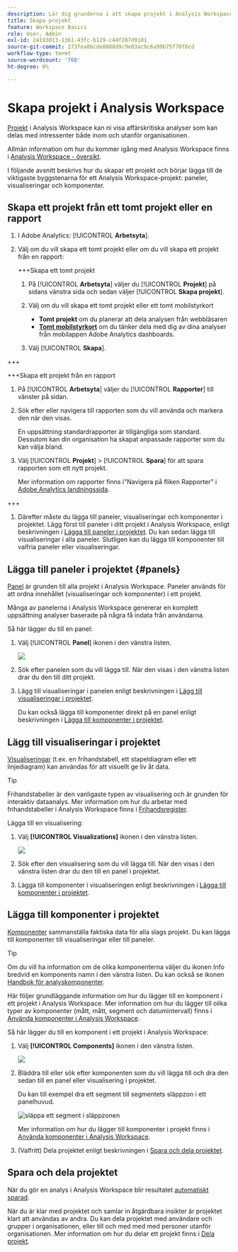 ```yaml
---
description: Lär dig grunderna i att skapa projekt i Analysis Workspace
title: Skapa projekt
feature: Workspace Basics
role: User, Admin
exl-id: 24193013-1361-43fc-b129-c44f207d9101
source-git-commit: 273fea86cde8880d9c9e03ac9c6a99b75f70f6cd
workflow-type: tm+mt
source-wordcount: '768'
ht-degree: 0%

---
```


# Skapa projekt i Analysis Workspace

[Projekt](/help/analyze/analysis-workspace/build-workspace-project/freeform-overview.md) i Analysis Workspace kan ni visa affärskritiska analyser som kan delas med intressenter både inom och utanför organisationen.

Allmän information om hur du kommer igång med Analysis Workspace finns i [Analysis Workspace - översikt](/help/analyze/analysis-workspace/home.md).

I följande avsnitt beskrivs hur du skapar ett projekt och börjar lägga till de viktigaste byggstenarna för ett Analysis Workspace-projekt: paneler, visualiseringar och komponenter.

## Skapa ett projekt från ett tomt projekt eller en rapport

1. I Adobe Analytics: [!UICONTROL **Arbetsyta**].

1. Välj om du vill skapa ett tomt projekt eller om du vill skapa ett projekt från en rapport:

   +++Skapa ett tomt projekt

   1. På [!UICONTROL **Arbetsyta**] väljer du [!UICONTROL **Projekt**] på sidans vänstra sida och sedan väljer [!UICONTROL **Skapa projekt**].

   1. Välj om du vill skapa ett tomt projekt eller ett tomt mobilstyrkort

      * **Tomt projekt** om du planerar att dela analysen från webbläsaren
      * [**Tomt mobilstyrkort**](/help/analyze/mobile-app/curator.md) om du tänker dela med dig av dina analyser från mobilappen Adobe Analytics dashboards.

   1. Välj [!UICONTROL **Skapa**].

+++

   +++Skapa ett projekt från en rapport

   1. På [!UICONTROL **Arbetsyta**] väljer du [!UICONTROL **Rapporter**] till vänster på sidan.

   1. Sök efter eller navigera till rapporten som du vill använda och markera den när den visas.

      En uppsättning standardrapporter är tillgängliga som standard. Dessutom kan din organisation ha skapat anpassade rapporter som du kan välja bland.

   1. Välj [!UICONTROL **Projekt**] > [!UICONTROL **Spara**] för att spara rapporten som ett nytt projekt.

      Mer information om rapporter finns i&quot;Navigera på fliken Rapporter&quot; i [Adobe Analytics landningssida](/help/analyze/landing.md).

+++

1. Därefter måste du lägga till paneler, visualiseringar och komponenter i projektet. Lägg först till paneler i ditt projekt i Analysis Workspace, enligt beskrivningen i [Lägga till paneler i projektet](#add-panels-to-the-project). Du kan sedan lägga till visualiseringar i alla paneler. Slutligen kan du lägga till komponenter till valfria paneler eller visualiseringar.

## Lägga till paneler i projektet {#panels}

[Panel](https://experienceleague.adobe.com/docs/analytics/analyze/analysis-workspace/panels/panels.html) är grunden till alla projekt i Analysis Workspace. Paneler används för att ordna innehållet (visualiseringar och komponenter) i ett projekt.

Många av panelerna i Analysis Workspace genererar en komplett uppsättning analyser baserade på några få indata från användarna.

Så här lägger du till en panel:

1. Välj [!UICONTROL **Panel**] ikonen i den vänstra listen.

   ![](assets/build-panels.png)

1. Sök efter panelen som du vill lägga till. När den visas i den vänstra listen drar du den till ditt projekt.

1. Lägg till visualiseringar i panelen enligt beskrivningen i [Lägg till visualiseringar i projektet](#add-visualizations-to-the-project).

   Du kan också lägga till komponenter direkt på en panel enligt beskrivningen i [Lägga till komponenter i projektet](#add-components-to-the-project).

## Lägg till visualiseringar i projektet

[Visualiseringar](https://experienceleague.adobe.com/docs/analytics/analyze/analysis-workspace/visualizations/freeform-analysis-visualizations.html) (t.ex. en frihandstabell, ett stapeldiagram eller ett linjediagram) kan användas för att visuellt ge liv åt data.

>[!TIP]
>
>Frihandstabeller är den vanligaste typen av visualisering och är grunden för interaktiv dataanalys. Mer information om hur du arbetar med frihandstabeller i Analysis Workspace finns i [Frihandsregister](/help/analyze/analysis-workspace/visualizations/freeform-table/freeform-table.md).

Lägga till en visualisering:

1. Välj **[!UICONTROL Visualizations]** ikonen i den vänstra listen.

   ![](assets/build-visualizations.png)

1. Sök efter den visualisering som du vill lägga till. När den visas i den vänstra listen drar du den till en panel i projektet.

1. Lägga till komponenter i visualiseringen enligt beskrivningen i [Lägga till komponenter i projektet](#add-components-to-the-project).

## Lägga till komponenter i projektet

[Komponenter](/help/analyze/analysis-workspace/components/analysis-workspace-components.md) sammanställa faktiska data för alla slags projekt. Du kan lägga till komponenter till visualiseringar eller till paneler.

>[!TIP]
>
>Om du vill ha information om de olika komponenterna väljer du ikonen Info bredvid en komponents namn i den vänstra listen. Du kan också se ikonen [Handbok för analyskomponenter](/help/components/home.md).

Här följer grundläggande information om hur du lägger till en komponent i ett projekt i Analysis Workspace. Mer information om hur du lägger till olika typer av komponenter (mått, mått, segment och datumintervall) finns i [Använda komponenter i Analysis Workspace](/help/analyze/analysis-workspace/components/use-components-in-workspace.md).

Så här lägger du till en komponent i ett projekt i Analysis Workspace:

1. Välj **[!UICONTROL Components]** ikonen i den vänstra listen.

   ![](assets/build-components.png)

1. Bläddra till eller sök efter komponenten som du vill lägga till och dra den sedan till en panel eller visualisering i projektet.

   Du kan till exempel dra ett segment till segmentets släppzon i ett panelhuvud.

   ![släppa ett segment i släppzonen](assets/segment-dropzone.png)

   Mer information om hur du lägger till komponenter i projekt finns i [Använda komponenter i Analysis Workspace](/help/analyze/analysis-workspace/components/use-components-in-workspace.md).

1. (Valfritt) Dela projektet enligt beskrivningen i [Spara och dela projektet](#save-and-share-the-project).

## Spara och dela projektet

När du gör en analys i Analysis Workspace blir resultatet [automatiskt sparad](/help/analyze/analysis-workspace/build-workspace-project/save-projects.md).

När du är klar med projektet och samlar in åtgärdbara insikter är projektet klart att användas av andra. Du kan dela projektet med användare och grupper i organisationen, eller till och med med med personer utanför organisationen. Mer information om hur du delar ett projekt finns i [Dela projekt](/help/analyze/analysis-workspace/curate-share/share-projects.md).
